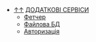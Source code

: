 - [&uarr;&uarr;](../README.md) [ДОДАТКОВІ СЕРВІСИ](README.md)
  - [Фетчер](fetcher.md)
  - [Файлова БД](mongo-fs.md)
  - [Авторизація](auth.md)
